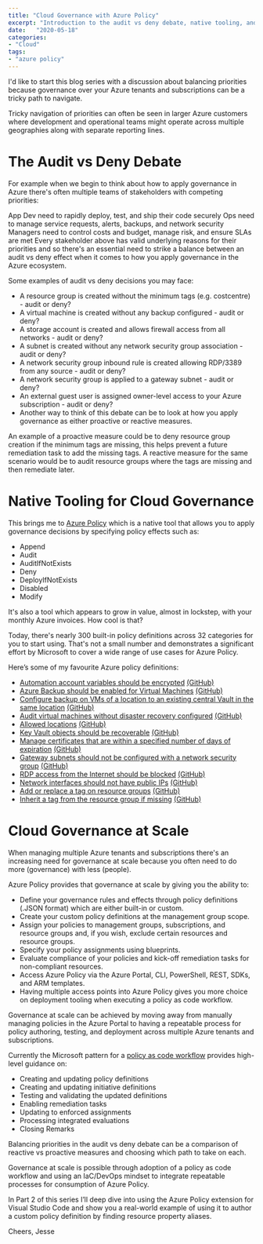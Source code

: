 ```yaml
---
title: "Cloud Governance with Azure Policy"
excerpt: "Introduction to the audit vs deny debate, native tooling, and governance at scale."
date:   "2020-05-18"
categories: 
- "Cloud"
tags: 
- "azure policy"
---
```


I'd like to start this blog series with a discussion about balancing priorities because governance over your Azure tenants and subscriptions can be a tricky path to navigate. 

Tricky navigation of priorities can often be seen in larger Azure customers where development and operational teams might operate across multiple geographies along with separate reporting lines.

# The Audit vs Deny Debate

For example when we begin to think about how to apply governance in Azure there's often multiple teams of stakeholders with competing priorities:

App Dev need to rapidly deploy, test, and ship their code securely
Ops need to manage service requests, alerts, backups, and network security
Managers need to control costs and budget, manage risk, and ensure SLAs are met
Every stakeholder above has valid underlying reasons for their priorities and so there's an essential need to strike a balance between an audit vs deny effect when it comes to how you apply governance in the Azure ecosystem.

Some examples of audit vs deny decisions you may face:

* A resource group is created without the minimum tags (e.g. costcentre) - audit or deny?
* A virtual machine is created without any backup configured - audit or deny?
* A storage account is created and allows firewall access from all networks - audit or deny?
* A subnet is created without any network security group association - audit or deny?
* A network security group inbound rule is created allowing RDP/3389 from any source - audit or deny?
* A network security group is applied to a gateway subnet - audit or deny?
* An external guest user is assigned owner-level access to your Azure subscription - audit or deny?
* Another way to think of this debate can be to look at how you apply governance as either proactive or reactive measures.

An example of a proactive measure could be to deny resource group creation if the minimum tags are missing, this helps prevent a future remediation task to add the missing tags. A reactive measure for the same scenario would be to audit resource groups where the tags are missing and then remediate later.

# Native Tooling for Cloud Governance

This brings me to [Azure Policy](https://docs.microsoft.com/en-us/azure/governance/policy/overview) which is a native tool that allows you to apply governance decisions by specifying policy effects such as:

* Append
* Audit
* AuditIfNotExists
* Deny
* DeployIfNotExists
* Disabled
* Modify

It's also a tool which appears to grow in value, almost in lockstep, with your monthly Azure invoices. How cool is that?

Today, there's nearly 300 built-in policy definitions across 32 categories for you to start using. That's not a small number and demonstrates a significant effort by Microsoft to cover a wide range of use cases for Azure Policy.

Here’s some of my favourite Azure policy definitions:

* [Automation account variables should be encrypted](https://portal.azure.com/#blade/Microsoft_Azure_Policy/PolicyDetailBlade/definitionId/%2Fproviders%2FMicrosoft.Authorization%2FpolicyDefinitions%2F3657f5a0-770e-44a3-b44e-9431ba1e9735) [(GitHub)](https://github.com/Azure/azure-policy/blob/master/built-in-policies/policyDefinitions/Automation/Automation_AuditUnencryptedVars_Audit.json)
* [Azure Backup should be enabled for Virtual Machines](https://portal.azure.com/#blade/Microsoft_Azure_Policy/PolicyDetailBlade/definitionId/%2Fproviders%2FMicrosoft.Authorization%2FpolicyDefinitions%2F013e242c-8828-4970-87b3-ab247555486d) [(GitHub)](https://github.com/Azure/azure-policy/blob/master/built-in-policies/policyDefinitions/Backup/VirtualMachines_EnableAzureBackup_Audit.json)
* [Configure backup on VMs of a location to an existing central Vault in the same location](https://portal.azure.com/#blade/Microsoft_Azure_Policy/PolicyDetailBlade/definitionId/%2Fproviders%2FMicrosoft.Authorization%2FpolicyDefinitions%2F09ce66bc-1220-4153-8104-e3f51c936913) [(GitHub)](https://github.com/Azure/azure-policy/blob/master/built-in-policies/policyDefinitions/Backup/VirtualMachineBackup_Backup_DeployIfNotExists.json)
* [Audit virtual machines without disaster recovery configured](https://portal.azure.com/#blade/Microsoft_Azure_Policy/PolicyDetailBlade/definitionId/%2Fproviders%2FMicrosoft.Authorization%2FpolicyDefinitions%2F0015ea4d-51ff-4ce3-8d8c-f3f8f0179a56) [(GitHub)](https://github.com/Azure/azure-policy/blob/master/built-in-policies/policyDefinitions/Compute/RecoveryServices_DisasterRecovery_Audit.json)
* [Allowed locations](https://portal.azure.com/#blade/Microsoft_Azure_Policy/PolicyDetailBlade/definitionId/%2Fproviders%2FMicrosoft.Authorization%2FpolicyDefinitions%2Fe56962a6-4747-49cd-b67b-bf8b01975c4c) [(GitHub)](https://github.com/Azure/azure-policy/blob/master/built-in-policies/policyDefinitions/General/AllowedLocations_Deny.json)
* [Key Vault objects should be recoverable](https://portal.azure.com/#blade/Microsoft_Azure_Policy/PolicyDetailBlade/definitionId/%2Fproviders%2FMicrosoft.Authorization%2FpolicyDefinitions%2F0b60c0b2-2dc2-4e1c-b5c9-abbed971de53) [(GitHub)](https://github.com/Azure/azure-policy/blob/master/built-in-policies/policyDefinitions/Key%20Vault/KeyVault_Recoverable_Audit.json)
* [Manage certificates that are within a specified number of days of expiration](https://portal.azure.com/#blade/Microsoft_Azure_Policy/PolicyDetailBlade/definitionId/%2Fproviders%2FMicrosoft.Authorization%2FpolicyDefinitions%2Ff772fb64-8e40-40ad-87bc-7706e1949427) [(GitHub)](https://github.com/Azure/azure-policy/blob/master/built-in-policies/policyDefinitions/Key%20Vault/Certificates_Expiry_ByDays.json)
* [Gateway subnets should not be configured with a network security group](https://portal.azure.com/#blade/Microsoft_Azure_Policy/PolicyDetailBlade/definitionId/%2Fproviders%2FMicrosoft.Authorization%2FpolicyDefinitions%2F35f9c03a-cc27-418e-9c0c-539ff999d010) [(GitHub)](https://github.com/Azure/azure-policy/blob/master/built-in-policies/policyDefinitions/Network/NetworkSecurityGroupOnGatewaySubnet_Deny.json)
* [RDP access from the Internet should be blocked](https://portal.azure.com/#blade/Microsoft_Azure_Policy/PolicyDetailBlade/definitionId/%2Fproviders%2FMicrosoft.Authorization%2FpolicyDefinitions%2Fe372f825-a257-4fb8-9175-797a8a8627d6) [(GitHub)](https://github.com/Azure/azure-policy/blob/master/built-in-policies/policyDefinitions/Network/NetworkSecurityGroup_RDPAccess_Audit.json)
* [Network interfaces should not have public IPs](https://portal.azure.com/#blade/Microsoft_Azure_Policy/PolicyDetailBlade/definitionId/%2Fproviders%2FMicrosoft.Authorization%2FpolicyDefinitions%2F83a86a26-fd1f-447c-b59d-e51f44264114) [(GitHub)](https://github.com/Azure/azure-policy/blob/master/built-in-policies/policyDefinitions/Network/NetworkPublicIPNic_Deny.json)
* [Add or replace a tag on resource groups](https://portal.azure.com/#blade/Microsoft_Azure_Policy/PolicyDetailBlade/definitionId/%2Fproviders%2FMicrosoft.Authorization%2FpolicyDefinitions%2Fd157c373-a6c4-483d-aaad-570756956268) [(GitHub)](https://github.com/Azure/azure-policy/blob/master/built-in-policies/policyDefinitions/Tags/AddOrReplaceTag_ResourceGroup_Modify.json)
* [Inherit a tag from the resource group if missing](https://portal.azure.com/#blade/Microsoft_Azure_Policy/PolicyDetailBlade/definitionId/%2Fproviders%2FMicrosoft.Authorization%2FpolicyDefinitions%2Fea3f2387-9b95-492a-a190-fcdc54f7b070) [(GitHub)](https://github.com/Azure/azure-policy/blob/master/built-in-policies/policyDefinitions/Tags/InheritTag_Add_Modify.json)

# Cloud Governance at Scale

When managing multiple Azure tenants and subscriptions there's an increasing need for governance at scale because you often need to do more (governance) with less (people).

Azure Policy provides that governance at scale by giving you the ability to:

* Define your governance rules and effects through policy definitions (.JSON format) which are either built-in or custom.
* Create your custom policy definitions at the management group scope.
* Assign your policies to management groups, subscriptions, and resource groups and, if you wish, exclude certain resources and resource groups.
* Specify your policy assignments using blueprints.
* Evaluate compliance of your policies and kick-off remediation tasks for non-compliant resources.
* Access Azure Policy via the Azure Portal, CLI, PowerShell, REST, SDKs, and ARM templates.
* Having multiple access points into Azure Policy gives you more choice on deployment tooling when executing a policy as code workflow.

Governance at scale can be achieved by moving away from manually managing policies in the Azure Portal to having a repeatable process for policy authoring, testing, and deployment across multiple Azure tenants and subscriptions.

Currently the Microsoft pattern for a [policy as code workflow](https://docs.microsoft.com/en-us/azure/governance/policy/concepts/policy-as-code) provides high-level guidance on:

* Creating and updating policy definitions
* Creating and updating initiative definitions
* Testing and validating the updated definitions
* Enabling remediation tasks
* Updating to enforced assignments
* Processing integrated evaluations
* Closing Remarks

Balancing priorities in the audit vs deny debate can be a comparison of reactive vs proactive measures and choosing which path to take on each.

Governance at scale is possible through adoption of a policy as code workflow and using an IaC/DevOps mindset to integrate repeatable processes for consumption of Azure Policy.  

In Part 2 of this series I’ll deep dive into using the Azure Policy extension for Visual Studio Code and show you a real-world example of using it to author a custom policy definition by finding resource property aliases.

Cheers,
Jesse